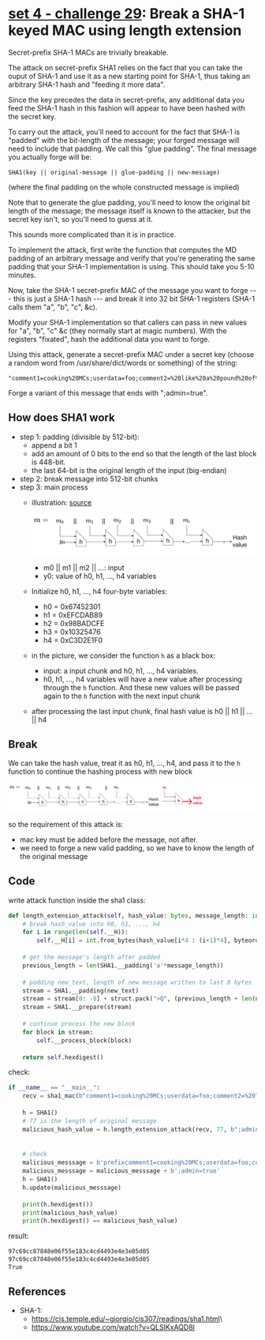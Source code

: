 # **[set 4 - challenge 29](https://cryptopals.com/sets/4/challenges/29): Break a SHA-1 keyed MAC using length extension**

Secret-prefix SHA-1 MACs are trivially breakable.

The attack on secret-prefix SHA1 relies on the fact that you can take the ouput of SHA-1 and use it as a new starting point for SHA-1, thus taking an arbitrary SHA-1 hash and "feeding it more data".

Since the key precedes the data in secret-prefix, any additional data you feed the SHA-1 hash in this fashion will appear to have been hashed with the secret key.

To carry out the attack, you'll need to account for the fact that SHA-1 is "padded" with the bit-length of the message; your forged message will need to include that padding. We call this "glue padding". The final message you actually forge will be:

```text
SHA1(key || original-message || glue-padding || new-message)
```

(where the final padding on the whole constructed message is implied)

Note that to generate the glue padding, you'll need to know the original bit length of the message; the message itself is known to the attacker, but the secret key isn't, so you'll need to guess at it.

This sounds more complicated than it is in practice.

To implement the attack, first write the function that computes the MD padding of an arbitrary message and verify that you're generating the same padding that your SHA-1 implementation is using. This should take you 5-10 minutes.

Now, take the SHA-1 secret-prefix MAC of the message you want to forge --- this is just a SHA-1 hash --- and break it into 32 bit SHA-1 registers (SHA-1 calls them "a", "b", "c", &c).

Modify your SHA-1 implementation so that callers can pass in new values for "a", "b", "c" &c (they normally start at magic numbers). With the registers "fixated", hash the additional data you want to forge.

Using this attack, generate a secret-prefix MAC under a secret key (choose a random word from /usr/share/dict/words or something) of the string:

```text
"comment1=cooking%20MCs;userdata=foo;comment2=%20like%20a%20pound%20of%20bacon"
```

Forge a variant of this message that ends with ";admin=true".

## How does SHA1 work

- step 1: padding (divisible by 512-bit):
  - append a bit 1
  - add an amount of 0 bits to the end so that the length of the last block is 448-bit.
  - the last 64-bit is the original length of the input (big-endian)
- step 2: break message into 512-bit chunks
- step 3: main process
  - illustration: [source](https://www.youtube.com/watch?v=QLSlKxAQD8I)

    ![sha1.png](./pictures/sha1.png)
    - m0 || m1 || m2 || ...: input
    - y0: value of h0, h1, ..., h4 variables
  - Initialize h0, h1, ..., h4 four-byte variables:
    - h0 = 0x67452301
    - h1 = 0xEFCDAB89
    - h2 = 0x98BADCFE
    - h3 = 0x10325476
    - h4 = 0xC3D2E1F0
  - in the picture, we consider the function `h` as a black box:
    - input: a input chunk and h0, h1, ..., h4 variables.
    - h0, h1, ..., h4 variables will have a new value after processing through the `h` function. And these new values will be passed again to the `h` function with the next input chunk
  - after processing the last input chunk, final hash value is h0 || h1 || ... || h4

## Break

We can take the hash value, treat it as h0, h1, ..., h4, and pass it to the `h` function to continue the hashing process with new block

![sha1.png](pictures/sha1_challenge29.png)

so the requirement of this attack is:

- mac key must be added before the message, not after.
- we need to forge a new valid padding, so we have to know the length of the original message

## Code

write attack function inside the sha1 class:

```python
def length_extension_attack(self, hash_value: bytes, message_length: int, new_text: bytes):
    # break hash_value into h0, h1, ..., h4
    for i in range(len(self.__H)):
        self.__H[i] = int.from_bytes(hash_value[i*4 : (i+1)*4], byteorder='big')

    # get the message's length after padded
    previous_length = len(SHA1.__padding('a'*message_length))

    # padding new_text, length of new message written to last 8 bytes
    stream = SHA1.__padding(new_text)
    stream = stream[0: -8] + struct.pack(">Q", (previous_length + len(new_text))*8)
    stream = SHA1.__prepare(stream)

    # continue process the new block
    for block in stream:
        self.__process_block(block)

    return self.hexdigest()
```

check:

```python
if __name__ == "__main__":
    recv = sha1_mac(b"comment1=cooking%20MCs;userdata=foo;comment2=%20like%20a%20pound%20of%20bacon")
    
    h = SHA1()
    # 77 is the length of original message
    malicious_hash_value = h.length_extension_attack(recv, 77, b";admin=true")


    # check
    malicious_messsage = b'prefixcomment1=cooking%20MCs;userdata=foo;comment2=%20like%20a%20pound%20of%20bacon\x80\x00\x00\x00\x00\x00\x00\x00\x00\x00\x00\x00\x00\x00\x00\x00\x00\x00\x00\x00\x00\x00\x00\x00\x00\x00\x00\x00\x00\x00\x00\x00\x00\x00\x00\x00\x00\x00\x00\x00\x00\x00\x00\x02\x98'
    malicious_messsage = malicious_messsage + b';admin=true'
    h = SHA1()
    h.update(malicious_messsage)

    print(h.hexdigest())
    print(malicious_hash_value)
    print(h.hexdigest() == malicious_hash_value)
```

result:

```text
97c69cc87848e06f55e183c4cd4493e4e3e05d05
97c69cc87848e06f55e183c4cd4493e4e3e05d05
True
```

## References

- SHA-1:
  - <https://cis.temple.edu/~giorgio/cis307/readings/sha1.html>\
  - <https://www.youtube.com/watch?v=QLSlKxAQD8I>
